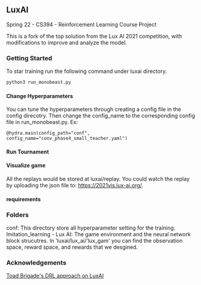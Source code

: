 ## LuxAI 

Spring 22 - CS394 - Reinforcement Learning Course Project

This is a fork of the top solution from the Lux AI 2021 competition, with modifications to improve and analyze the model. 

### Getting Started

To star training run the following command under luxai directory. 

``` sh
python3 run_monobeast.py
```

#### Change Hyperparameters
You can tune the hyperparameters through creating a config file in the config direcotry. Then change the config_name to the corresponding config file in run_monobeast.py.
Ex:

```
@hydra.main(config_path="conf", config_name="conv_phase4_small_teacher.yaml")
```




#### Run Tournament 



#### Visualize game
All the replays would be stored at luxai/replay.
You could watch the replay by uploading the json file to: https://2021vis.lux-ai.org/. 



#### requirements


### Folders
conf:  This directory store all hyperparameter setting for the training.
Imitation_learning - 
Lux AI: The game environment and the neural network block strucutres. In 'luxai/lux_ai/'lux_gam' you can find the observation space, reward space, and rewards that we desgined. 



### Acknowledgements 

[Toad Brigade's DRL approach on LuxAI](https://github.com/IsaiahPressman/Kaggle_Lux_AI_2021)







